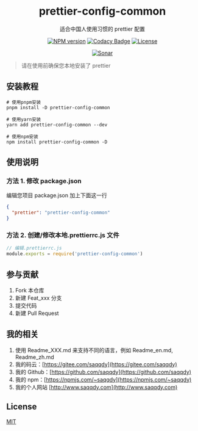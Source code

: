 <div style="text-align: center;" align="center">

# prettier-config-common

适合中国人使用习惯的 prettier 配置

[![NPM version][npm-image]][npm-url]
[![Codacy Badge][codacy-image]][codacy-url]
[![License][license-image]][license-url]

[![Sonar][sonar-image]][sonar-url]

</div>

> 请在使用前确保您本地安装了 prettier

## 安装教程

```shell
# 使用pnpm安装
pnpm install -D prettier-config-common

# 使用yarn安装
yarn add prettier-config-common --dev

# 使用npm安装
npm install prettier-config-common -D
```

## 使用说明

### 方法 1. 修改 package.json

编辑您项目 package.json 加上下面这一行

```json
{
  "prettier": "prettier-config-common"
}
```

### 方法 2. 创建/修改本地.prettierrc.js 文件

```js
// 编辑.prettierrc.js
module.exports = require('prettier-config-common')
```

## 参与贡献

1. Fork 本仓库
2. 新建 Feat_xxx 分支
3. 提交代码
4. 新建 Pull Request

## 我的相关

1. 使用 Readme_XXX.md 来支持不同的语言，例如 Readme_en.md, Readme_zh.md
2. 我的码云：[https://gitee.com/saqqdy](https://gitee.com/saqqdy)
3. 我的 Github：[https://github.com/saqqdy](https://github.com/saqqdy)
4. 我的 npm：[https://npmjs.com/~saqqdy](https://npmjs.com/~saqqdy)
5. 我的个人网站 [http://www.saqqdy.com](http://www.saqqdy.com)

## License

[MIT](LICENSE)

[npm-image]: https://img.shields.io/npm/v/prettier-config-common.svg?style=flat-square
[npm-url]: https://npmjs.org/package/prettier-config-common
[codacy-image]: https://app.codacy.com/project/badge/Grade/f70d4880e4ad4f40aa970eb9ee9d0696
[codacy-url]: https://www.codacy.com/gh/saqqdy/prettier-config-common/dashboard?utm_source=github.com&utm_medium=referral&utm_content=saqqdy/prettier-config-common&utm_campaign=Badge_Grade
[license-image]: https://img.shields.io/badge/License-MIT-blue.svg
[license-url]: LICENSE
[sonar-image]: https://sonarcloud.io/api/project_badges/quality_gate?project=saqqdy_eslint-sets
[sonar-url]: https://sonarcloud.io/dashboard?id=saqqdy_eslint-sets
